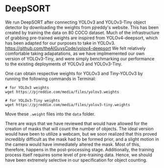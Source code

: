# DeepSORT

We run DeepSORT after connecting YOLOv3 and YOLOv3-Tiny object detector by downloading the weights from pjreddy's website. This has been created by training the data on 80 COCO dataset. 
Much of the infrastructure of grabbing pre-trained weights are inspired from YOLOv4-deepsort, which has been adapted for our purposes to take in YOLOv3. https://github.com/theAIGuysCode/yolov4-deepsort
We felt relatively comfortable taking adapatations, as we have implmemented our own version of YOLOv3-Tiny, and were simply benchmarking our performance to the existing deployments of YOLOv3 and YOLOv3-Tiny.

One can obtain respective weights for YOLOv3 and Tiny-YOLOv3 by running the following commands in Terminal:
```
# for YOLOv3 weights
wget https://pjreddie.com/media/files/yolov3.weights

# for YOLOv3-Tiny weights
wget https://pjreddie.com/media/files/yolov3-tiny.weights
```
Move these `.weight` files into the `data` folder. 


There are ways that we have reviewed that would have allowed for the creation of masks that will count the number of objects.
The ideal version would have been to utilize a webcam, but we soon realized that this proved incredibly difficult as the mask had to be formed prior, and a slight motion in the camera would have immediately altered the mask. Most of this, therefore, happens in the post-processing stage.
Additionally, the training process itself requires some level of pre-training data. 
Hence, we should have been extremely selective in our specification for object counting.
